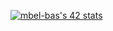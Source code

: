 [![mbel-bas's 42 stats](https://badge.mediaplus.ma/greenbinary/mbel-bas)](https://github.com/oakoudad/badge42)
